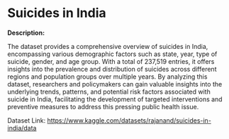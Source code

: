 # Suicides in India

**Description:**

The dataset provides a comprehensive overview of suicides in India, encompassing various demographic factors such as state, year, type of suicide, gender, and age group. With a total of 237,519 entries, it offers insights into the prevalence and distribution of suicides across different regions and population groups over multiple years. By analyzing this dataset, researchers and policymakers can gain valuable insights into the underlying trends, patterns, and potential risk factors associated with suicide in India, facilitating the development of targeted interventions and preventive measures to address this pressing public health issue.

Dataset Link: https://www.kaggle.com/datasets/rajanand/suicides-in-india/data
